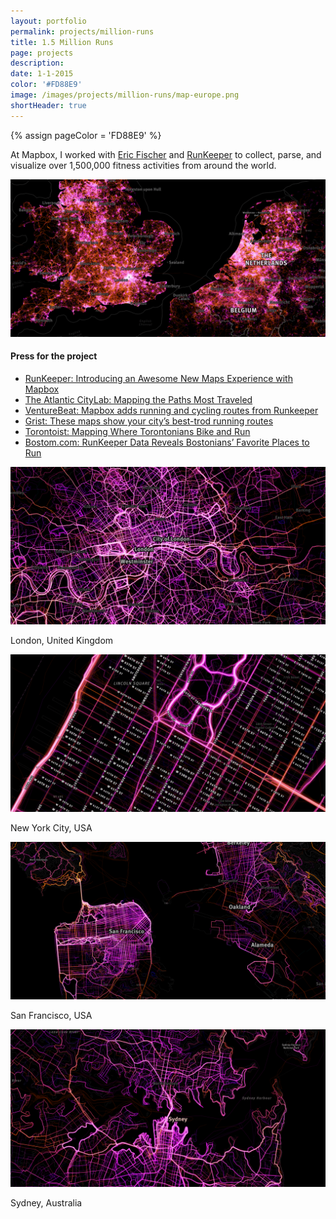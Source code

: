 ```yaml
---
layout: portfolio
permalink: projects/million-runs
title: 1.5 Million Runs
page: projects
description:
date: 1-1-2015
color: '#FD88E9'
image: /images/projects/million-runs/map-europe.png
shortHeader: true
---
```

{% assign pageColor =  'FD88E9' %}

<div class="pb5 f4 lh-copy">
    <section>
        <div class="pt4 mw8-l">
            <p>
                At Mapbox, I worked with <a href="https://twitter.com/enf">Eric Fischer</a> and <a href="http://runkeeper.com/">RunKeeper</a> to collect, parse, and visualize over 1,500,000 fitness activities from around the world.
            </p>
        </div>
    </section>
    <section class="pb3">
        <div class="w-100 pb5">
            <img src="/images/projects/million-runs/map-europe.png" class="br2" />
        </div>
        <div class="pb5">
            <div class="w-100 w-50-ns ml-auto-ns mr-auto-ns pa4-ns ba-ns b--{{pageColor}}">
                <h4 class="f3 ma0 pa0 mb4">Press for the project</h4>
                <ul class="list f5 ma0 pa0 bold">
                    <li class="ma0 pa0 mb2">
                        <a href="https://blog.runkeeper.com/1565/introducing-an-awesome-new-maps-experience-with-mapbox/">
                            RunKeeper: Introducing an Awesome New Maps Experience with Mapbox
                        </a>
                    </li>
                    <li class="ma0 pa0 mb2">
                        <a href="https://www.citylab.com/transportation/2014/12/mapping-the-paths-most-traveled/383940/">
                            The Atlantic CityLab: Mapping the Paths Most Traveled
                        </a>
                    </li>
                    <li class="ma0 pa0 mb2">
                        <a href="https://venturebeat.com/2015/08/17/mapbox-adds-running-and-cycling-routes-from-runkeeper-into-its-mapping-software/">
                            VentureBeat: Mapbox adds running and cycling routes from Runkeeper
                        </a>
                    </li>
                    <li class="ma0 pa0 mb2">
                        <a href="http://grist.org/cities/these-maps-show-your-citys-best-trod-running-routes/">
                            Grist: These maps show your city’s best-trod running routes
                        </a>
                    </li>
                    <li class="ma0 pa0 mb2">
                        <a href="https://torontoist.com/2015/02/where-torontonians-bike-and-run/">
                            Torontoist: Mapping Where Torontonians Bike and Run
                        </a>
                    </li>
                    <li class="ma0 pa0 mb2">
                        <a href="https://www.boston.com/culture/health/2015/01/06/runkeeper-data-reveals-bostonians-favorite-places-to-run">
                            Bostom.com: RunKeeper Data Reveals Bostonians’ Favorite Places to Run
                        </a>
                    </li>
                </ul>
            </div>
        </div>
        <div class="w-100 pb5 mb5">
            <img src="/images/projects/million-runs/map-london.png" class="br2" />
            <p class="f4 mid-gray tc pt4 i">London, United Kingdom</p>
        </div>
        <div class="w-100 pb5 mb5">
            <img src="/images/projects/million-runs/map-nyc.png" class="br2" />
            <p class="f4 mid-gray tc pt4 i">New York City, USA</p>
        </div>
        <div class="w-100 pb5 mb5">
            <img src="/images/projects/million-runs/map-sf.png" class="br2" />
            <p class="f4 mid-gray tc pt4 i">San Francisco, USA</p>
        </div>
        <div class="w-100 pb5 mb5">
            <img src="/images/projects/million-runs/map-sydney.png" class="br2" />
            <p class="f4 mid-gray tc pt4 i">Sydney, Australia</p>
        </div>
    </section>
</div>

